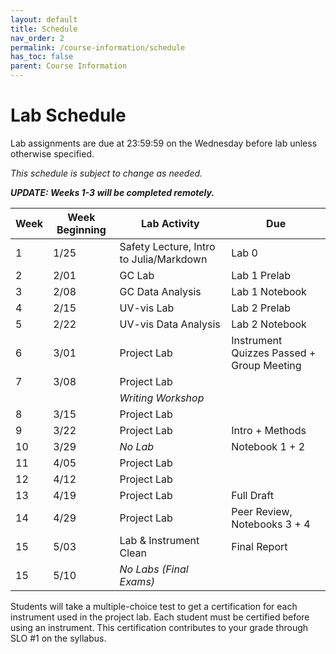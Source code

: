 ```yaml
---
layout: default
title: Schedule
nav_order: 2
permalink: /course-information/schedule
has_toc: false
parent: Course Information
---
```


# Lab Schedule

Lab assignments are due at 23:59:59 on the Wednesday before lab unless otherwise specified.

*This schedule is subject to change as needed.*

***UPDATE: Weeks 1-3 will be completed remotely.***

| Week | Week Beginning | Lab Activity                            | Due                                        |
| ---- | -------------- | --------------------------------------- | ------------------------------------------ |
| 1    | 1/25           | Safety Lecture, Intro to Julia/Markdown | Lab 0                                      |
| 2    | 2/01           | GC Lab                                  | Lab 1 Prelab                               |
| 3    | 2/08           | GC Data Analysis                        | Lab 1 Notebook                             |
| 4    | 2/15           | UV-vis Lab                              | Lab 2 Prelab                               |
| 5    | 2/22           | UV-vis Data Analysis                    | Lab 2 Notebook                             |
| 6    | 3/01           | Project Lab                             | Instrument Quizzes Passed  + Group Meeting |
| 7    | 3/08           | Project Lab                             |                                            |
|      |                | *Writing Workshop*                      |                                            |
| 8    | 3/15           | Project Lab                             |                                            |
| 9    | 3/22           | Project Lab                             | Intro + Methods                            |
| 10   | 3/29           | *No Lab*                                | Notebook 1 + 2                             |
| 11   | 4/05           | Project Lab                             |                                            |
| 12   | 4/12           | Project Lab                             |                                            |
| 13   | 4/19           | Project Lab                             | Full Draft                                 |
| 14   | 4/29           | Project Lab                             | Peer Review, Notebooks 3 + 4               |
| 15   | 5/03           | Lab & Instrument Clean                  | Final Report                               |
| 15   | 5/10           | *No Labs (Final Exams)*                 |                                            |


Students will take a multiple-choice test to get a certification for each instrument used in the project lab.  Each student must be certified before using an instrument.  This certification contributes to your grade through SLO #1 on the syllabus.
